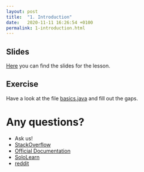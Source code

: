 ```yaml
---
layout: post
title:  "1. Introduction"
date:   2020-11-11 16:26:54 +0100
permalink: 1-introduction.html
---
```

## Slides 
[Here](https://github.com/jkrude/java-begginer-lesson/blob/master/slides/01-introduction.pdf) you can find the slides for the lesson.

## Exercise
Have a look at the file [basics.java](https://github.com/jkrude/java-begginer-lesson/blob/master/src/Basics.java) and fill out the gaps.

# Any questions?
- Ask us!
- [StackOverflow](https://stackoverflow.com)
- [Official Documentation](https://docs.oracle.com/javase/14/)
- [SoloLearn](https://www.sololearn.com/)
- [reddit](https://www.reddit.com/r/learnjava/) 

